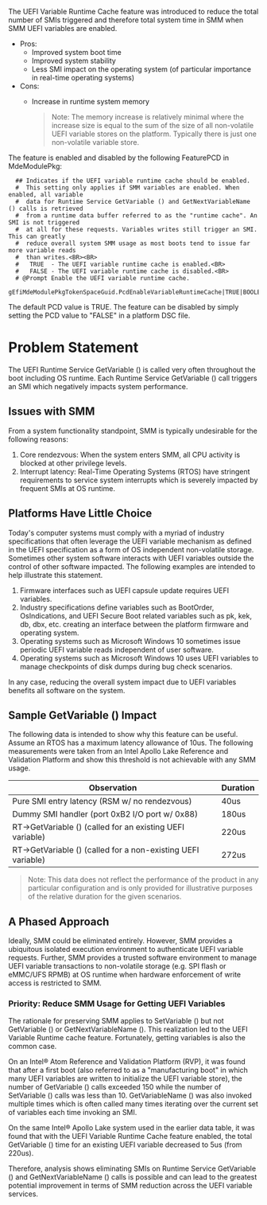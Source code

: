 The UEFI Variable Runtime Cache feature was introduced to reduce the total number of SMIs triggered and therefore total
system time in SMM when SMM UEFI variables are enabled.

* Pros:
  * Improved system boot time
  * Improved system stability
  * Less SMI impact on the operating system (of particular importance in real-time operating systems)
* Cons:
  * Increase in runtime system memory

    > Note: The memory increase is relatively minimal where the increase size is equal to the sum of the size of all
            non-volatile UEFI variable stores on the platform. Typically there is just one non-volatile variable store.

The feature is enabled and disabled by the following FeaturePCD in MdeModulePkg:
```
  ## Indicates if the UEFI variable runtime cache should be enabled.
  #  This setting only applies if SMM variables are enabled. When enabled, all variable
  #  data for Runtime Service GetVariable () and GetNextVariableName () calls is retrieved
  #  from a runtime data buffer referred to as the "runtime cache". An SMI is not triggered
  #  at all for these requests. Variables writes still trigger an SMI. This can greatly
  #  reduce overall system SMM usage as most boots tend to issue far more variable reads
  #  than writes.<BR><BR>
  #   TRUE  - The UEFI variable runtime cache is enabled.<BR>
  #   FALSE - The UEFI variable runtime cache is disabled.<BR>
  # @Prompt Enable the UEFI variable runtime cache.
  gEfiMdeModulePkgTokenSpaceGuid.PcdEnableVariableRuntimeCache|TRUE|BOOLEAN|0x00010039
```
The default PCD value is TRUE. The feature can be disabled by simply setting the PCD value to "FALSE" in a platform
DSC file.

# Problem Statement
The UEFI Runtime Service GetVariable () is called very often throughout the boot including OS runtime. Each Runtime
Service GetVariable () call triggers an SMI which negatively impacts system performance.

## Issues with SMM
From a system functionality standpoint, SMM is typically undesirable for the following reasons:
1. Core rendezvous: When the system enters SMM, all CPU activity is blocked at other privilege levels.
2. Interrupt latency: Real-Time Operating Systems (RTOS) have stringent requirements to service system interrupts
   which is severely impacted by frequent SMIs at OS runtime.

## Platforms Have Little Choice
Today's computer systems must comply with a myriad of industry specifications that often leverage the UEFI variable
mechanism as defined in the UEFI specification as a form of OS independent non-volatile storage. Sometimes other system
software interacts with UEFI variables outside the control of other software impacted. The following examples are
intended to help illustrate this statement.
1. Firmware interfaces such as UEFI capsule update requires UEFI variables.
2. Industry specifications define variables such as BootOrder, OsIndications, and UEFI Secure Boot related variables
   such as pk, kek, db, dbx, etc. creating an interface between the platform firmware and operating system.
3. Operating systems such as Microsoft Windows 10 sometimes issue periodic UEFI variable reads independent of user
   software.
4. Operating systems such as Microsoft Windows 10 uses UEFI variables to manage checkpoints of disk dumps during bug
   check scenarios.

In any case, reducing the overall system impact due to UEFI variables benefits all software on the system.

## Sample GetVariable () Impact
The following data is intended to show why this feature can be useful. Assume an RTOS has a maximum latency allowance
of 10us. The following measurements were taken from an Intel Apollo Lake Reference and Validation Platform and show this
threshold is not achievable with any SMM usage.

Observation                                                  | Duration
-------------------------------------------------------------|------------------
Pure SMI entry latency (RSM w/ no rendezvous)                | 40us
Dummy SMI handler (port 0xB2 I/O port w/ 0x88)               | 180us
RT->GetVariable () (called for an existing UEFI variable)    | 220us
RT->GetVariable () (called for a non-existing UEFI variable) | 272us

> Note: This data does not reflect the performance of the product in any particular configuration and is only provided
for illustrative purposes of the relative duration for the given scenarios.

## A Phased Approach
Ideally, SMM could be eliminated entirely. However, SMM provides a ubiquitous isolated execution environment to
authenticate UEFI variable requests. Further, SMM provides a trusted software environment to manage UEFI variable
transactions to non-volatile storage (e.g. SPI flash or eMMC/UFS RPMB) at OS runtime when hardware enforcement of
write access is restricted to SMM.

### Priority: Reduce SMM Usage for Getting UEFI Variables
The rationale for preserving SMM applies to SetVariable () but not GetVariable () or GetNextVariableName (). This
realization led to the UEFI Variable Runtime cache feature. Fortunately, getting variables is also the common case.

On an Intel&reg; Atom Reference and Validation Platform (RVP), it was found that after a first boot (also referred to
as a "manufacturing boot" in which many UEFI variables are written to initialize the UEFI variable store), the number
of GetVariable () calls exceeded 150 while the number of SetVariable () calls was less than 10. GetVariableName () was
also invoked multiple times which is often called many times iterating over the current set of variables each time
invoking an SMI.

On the same Intel&reg; Apollo Lake system used in the earlier data table, it was found that with the UEFI Variable
Runtime Cache feature enabled, the total GetVariable () time for an existing UEFI variable decreased to 5us (from 220us).

Therefore, analysis shows eliminating SMIs on Runtime Service GetVariable () and GetNextVariableName () calls is
possible and can lead to the greatest potential improvement in terms of SMM reduction across the UEFI variable services.

